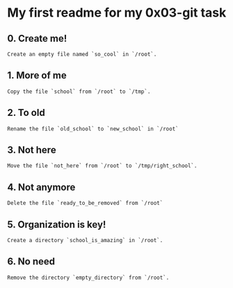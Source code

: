 # My first readme for my 0x03-git task

## 0. **Create me!**
	Create an empty file named `so_cool` in `/root`.

## 1. **More of me**
	Copy the file `school` from `/root` to `/tmp`.

## 2. **To old**
	Rename the file `old_school` to `new_school` in `/root`

## 3. **Not here**
	Move the file `not_here` from `/root` to `/tmp/right_school`.

## 4. **Not anymore**
	Delete the file `ready_to_be_removed` from `/root`

## 5. **Organization is key!**
	Create a directory `school_is_amazing` in `/root`.

## 6. **No need**
	Remove the directory `empty_directory` from `/root`.
